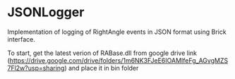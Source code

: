 # JSONLogger
Implementation of logging of RightAngle events in JSON format using Brick interface.

To start, get the latest verion of RABase.dll from google drive link (https://drive.google.com/drive/folders/1m6NK3FJeE6IOAMIfeFg_AGvgMZS7Fl2w?usp=sharing) and place it in bin folder
